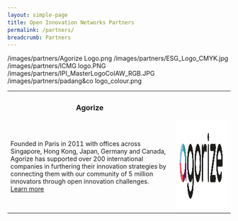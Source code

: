 ```yaml
---
layout: simple-page
title: Open Innovation Networks Partners
permalink: /partners/
breadcrumb: Partners
---
```

/images/partners/Agorize Logo.png
/images/partners/ESG_Logo_CMYK.jpg
/images/partners/ICMG logo.PNG
/images/partners/IPI_MasterLogoColAW_RGB.JPG
/images/partners/padang&co logo_colour.png

<table style="width:100%">
  <tr>
    <th><h3>Agorize</h3></th>
    <th></th>
    
  </tr>
  <tr>
    <td>Founded in Paris in 2011 with offices across Singapore, Hong Kong, Japan, Germany and Canada, Agorize has supported over 200 international companies in furthering their innovation strategies by connecting them with our community of 5 million innovators through open innovation challenges.<br><a href="https://www.agorize.com/en" target="_blank">Learn more</a></td>
    <td><img src="/images/partners/Agorize Logo.png" alt="1" width="800" height="200"></td>
  </tr>
</table>
